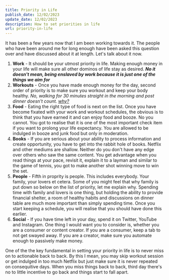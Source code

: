 ```yaml
---
title: Priority in Life
publish_date: 12/02/2023
update_date: 12/02/2023
description: How to set priorities in life
url: priority-in-life
---
```


It has been a few years now that I am been working towards it. The people who have been around me for long enough have been asked this question over and have discussed about it at length.
Let's talk about it now.
1. **Work** - It should be your utmost priority in life. Making enough money in your life will make sure all other dominos of life stay as desired. ***No it doesn't mean, being enslaved by work because it is just one of the things we aim for*** 
2. **Workouts** - Once you have made enough money for the day, second order of priority is to make sure you workout and keep your body healthy. *No, walking for 30 minutes straight in the morning and post dinner doesn't count. [why?](https://mohit.dev/thought/why-walking-is-not-an-exercise)*
3. **Food** - Eating the right type of food is next on the list. Once you have become fixated with your work and workout schedules, the obvious is to think that you have earned it and can enjoy food and booze. No you cannot. You got to realise that it is one of the most important check item if you want to prolong your life expectancy. You are allowed to be indulged in booze and junk food but only in moderation.
4. **Books** - If you are serious about your ability to process information and create opportunity, you have to get into the rabbit hole of books. Netflix and other mediums are shallow. Neither do you don't have any edge over others who saw the same content. You get advantage when you read things at your pace, revisit it, explain it to a layman and similar to the game of tennis, you got to make another shot winning move to win the set.
5. **People** - Fifth in proprity is people. This includes everybody. Your family, your lovers et cetera. Some of you might feel that why family is put down so below on the list of priority, let me explain why. Spending time with family and lovers is one thing, but holding the ability to provide financial shelter, a room of healthy habits and discussions on dinner table are much more important than simply spending time. Once you start keeping a schedule, you will realise that you should have done this earlier.
6. **Social** - If you have time left in your day, spend it on Twitter, YouTube and Instagram. One thing I would want you to consider is, whether you are a consumer or content creator. If you are a consumer, keep a tab to not get swayed away. If you are a creator, make sure you automate enough to passively make money.

One of the the key fundamental in setting your priority in life is to never miss on to actionable back to back. By this I mean, you may skip workout session or get indulged in too much Netflix but just make sure it is never repeated on consequitive days. When you miss things back to back, third day there's no to little incentive to go back and things start to fall apart.
